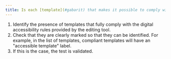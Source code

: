 ```yaml
---
title: Is each [template](#gabarit) that makes it possible to comply with the [digital accessibility rules](#regles-d-accessibilite-numerique) clearly identifiable?
---
```


1. Identify the presence of templates that fully comply with the digital accessibility rules provided by the editing tool.
2. Check that they are clearly marked so that they can be identified. For example, in the list of templates, compliant templates will have an "accessible template" label.
3. If this is the case, the test is validated.
